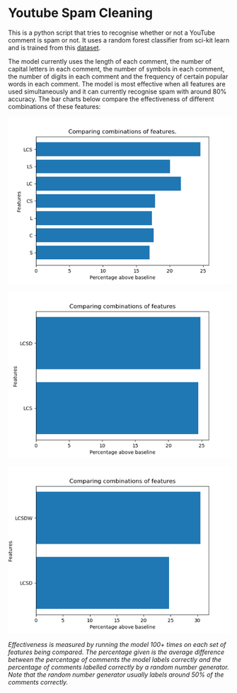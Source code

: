 # Youtube Spam Cleaning

This is a python script that tries to recognise whether or not a YouTube comment is spam or not. It uses a random forest classifier from sci-kit learn and is trained from this [dataset](https://archive.ics.uci.edu/ml/machine-learning-databases/00380/).

The model currently uses the length of each comment, the number of capital letters in each comment, the number of symbols in each comment, the number of digits in each comment and the frequency of certain popular words in each comment. The model is most effective when all features are used simultaneously and it can currently recognise spam with around 80% accuracy. The bar charts below compare the effectiveness of different combinations of these features:

![LCS](https://raw.githubusercontent.com/jamesdtgoddard/YoutubeSpamCleaning/master/Tests/LCS.png)

![LCSD](https://raw.githubusercontent.com/jamesdtgoddard/YoutubeSpamCleaning/master/Tests/LCSD.png)

![LCSDW](https://raw.githubusercontent.com/jamesdtgoddard/YoutubeSpamCleaning/master/Tests/LCSDW.png)

*Effectiveness is measured by running the model 100+ times on each set of features being compared. The percentage given is the average difference between the percentage of comments the model labels correctly and the percentage of comments labelled correctly by a random number generator. Note that the random number generator usually labels around 50% of the comments correctly.*
